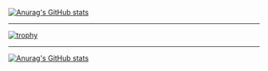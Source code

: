 [![Anurag's GitHub stats](https://github-readme-stats.vercel.app/api?username=U-K-L&count_private=true&theme=tokyonight&show_icons=true)](https://github.com/anuraghazra/github-readme-stats)

-----------------------------------------------------------------------------------------------------------------------------------------------------------------

[![trophy](https://github-profile-trophy.vercel.app/?username=U-K-L&theme=onedark)](https://github.com/ryo-ma/github-profile-trophy)

-----------------------------------------------------------------------------------------------------------------------------------------------------------------

[![Anurag's GitHub stats](https://github-readme-stats.vercel.app/api/top-langs?username=U-K-L&count_private=true&theme=tokyonight&show_icons=true&layout=compact&include_all_commits)](https://github.com/anuraghazra/github-readme-stats)

<!--
**U-K-L/U-K-L** is a ✨ _special_ ✨ repository because its `README.md` (this file) appears on your GitHub profile.

Here are some ideas to get you started:

- 🔭 I’m currently working on ...
- 🌱 I’m currently learning ...
- 👯 I’m looking to collaborate on ...
- 🤔 I’m looking for help with ...
- 💬 Ask me about ...
- 📫 How to reach me: ...
- 😄 Pronouns: ...
- ⚡ Fun fact: ...
-->

